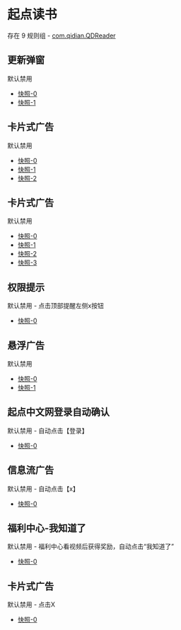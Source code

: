 # 起点读书

存在 9 规则组 - [com.qidian.QDReader](/src/apps/com.qidian.QDReader.ts)

## 更新弹窗

默认禁用

- [快照-0](https://i.gkd.li/import/12641026)
- [快照-1](https://i.gkd.li/import/13116821)

## 卡片式广告

默认禁用

- [快照-0](https://i.gkd.li/import/12640241)
- [快照-1](https://i.gkd.li/import/12709168)
- [快照-2](https://i.gkd.li/import/12905817)

## 卡片式广告

默认禁用

- [快照-0](https://i.gkd.li/import/12640195)
- [快照-1](https://i.gkd.li/import/12640158)
- [快照-2](https://i.gkd.li/import/12818198)
- [快照-3](https://i.gkd.li/import/13469004)

## 权限提示

默认禁用 - 点击顶部提醒左侧x按钮

- [快照-0](https://i.gkd.li/import/12640242)

## 悬浮广告

默认禁用

- [快照-0](https://i.gkd.li/import/12717032)
- [快照-1](https://i.gkd.li/import/13459031)

## 起点中文网登录自动确认

默认禁用 - 自动点击【登录】

- [快照-0](https://i.gkd.li/import/12903081)

## 信息流广告

默认禁用 - 自动点击【x】

- [快照-0](https://i.gkd.li/import/13406169)

## 福利中心-我知道了

默认禁用 - 福利中心看视频后获得奖励，自动点击“我知道了”

- [快照-0](https://i.gkd.li/import/13606901)

## 卡片式广告

默认禁用 - 点击X

- [快照-0](https://i.gkd.li/import/13918466)
